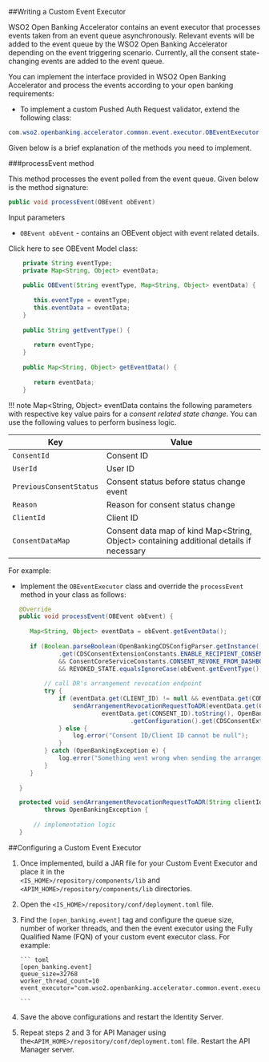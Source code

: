 ##Writing a Custom Event Executor

WSO2 Open Banking Accelerator contains an event executor that processes events taken from an event queue 
asynchronously. Relevant events will be added to the event queue by the WSO2 Open Banking Accelerator depending 
on the event triggering scenario. Currently, all the consent state-changing events are added to the event queue.

You can implement the interface provided in WSO2 Open Banking Accelerator and process the events according to your 
open banking requirements:

- To implement a custom Pushed Auth Request validator, extend the following class:

``` java
com.wso2.openbanking.accelerator.common.event.executor.OBEventExecutor
```

Given below is a brief explanation of the methods you need to implement.

###processEvent method

This method processes the event polled from the event queue. Given below is the method signature:

``` java
public void processEvent(OBEvent obEvent)
```

Input parameters

- `OBEvent obEvent` - contains an OBEvent object with event related details.

Click here to see OBEvent Model class:

``` java
    private String eventType;
    private Map<String, Object> eventData;
    
    public OBEvent(String eventType, Map<String, Object> eventData) {
    
       this.eventType = eventType;
       this.eventData = eventData;
    }
    
    public String getEventType() {
    
       return eventType;
    }
    
    public Map<String, Object> getEventData() {
    
       return eventData;
    }

```

!!! note
Map<String, Object> eventData contains the following parameters with respective key value pairs for a *consent 
related state change*. You can use the following values to perform business logic.


| Key | Value |
|---------|---------    |
|`ConsentId`|Consent ID|
|`UserId`|User ID|
|`PreviousConsentStatus`|Consent status before status change event|
|`Reason`|Reason for consent status change|
|`ClientId`|Client ID|
|`ConsentDataMap`|Consent data map of kind Map<String, Object> containing additional details if necessary|

For example:

- Implement the `OBEventExecutor` class and override the `processEvent` method in your  class as follows:

``` java
   @Override
   public void processEvent(OBEvent obEvent) {
   
      Map<String, Object> eventData = obEvent.getEventData();
   
      if (Boolean.parseBoolean(OpenBankingCDSConfigParser.getInstance().getConfiguration()
              .get(CDSConsentExtensionConstants.ENABLE_RECIPIENT_CONSENT_REVOCATION).toString())
              && ConsentCoreServiceConstants.CONSENT_REVOKE_FROM_DASHBOARD_REASON.equals(eventData.get(REASON))
              && REVOKED_STATE.equalsIgnoreCase(obEvent.getEventType())) {
   
          // call DR's arrangement revocation endpoint
          try {
              if (eventData.get(CLIENT_ID) != null && eventData.get(CONSENT_ID) != null) {
                  sendArrangementRevocationRequestToADR(eventData.get(CLIENT_ID).toString(),
                          eventData.get(CONSENT_ID).toString(), OpenBankingCDSConfigParser.getInstance()
                                  .getConfiguration().get(CDSConsentExtensionConstants.DATA_HOLDER_ID).toString());
              } else {
                  log.error("Consent ID/Client ID cannot be null");
              }
          } catch (OpenBankingException e) {
              log.error("Something went wrong when sending the arrangement revocation request to ADR", e);
          }
      }
   
   }

   protected void sendArrangementRevocationRequestToADR(String clientId, String consentId, String dataHolderId)
          throws OpenBankingException {
   
       // implementation logic
   }

```

##Configuring a Custom Event Executor

1. Once implemented, build a JAR file for your Custom Event Executor and place it in the  
   `<IS_HOME>/repository/components/lib` and `<APIM_HOME>/repository/components/lib` directories.
2. Open the `<IS_HOME>/repository/conf/deployment.toml` file.
3. Find the `[open_banking.event]` tag and configure the queue size, number of worker threads, and then the event 
   executor using the Fully Qualified Name (FQN) of your custom event executor class. For example:

       ``` toml
       [open_banking.event]
       queue_size=32768
       worker_thread_count=10
       event_executor="com.wso2.openbanking.accelerator.common.event.executor.DefaultOBEventExecutor"

       ```

4. Save the above configurations and restart the Identity Server.
5. Repeat steps 2 and 3 for API Manager using the`<APIM_HOME>/repository/conf/deployment.toml` file. 
   Restart the API Manager server.
